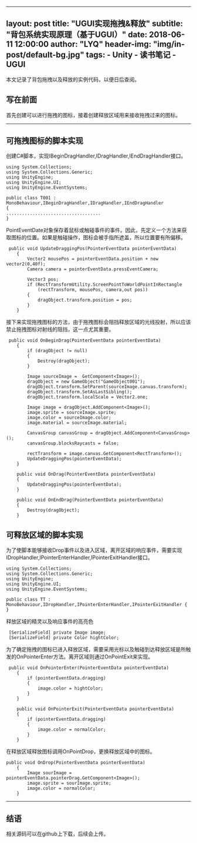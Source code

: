  ---
layout:     post
title:      "UGUI实现拖拽&释放"
subtitle:   "背包系统实现原理（基于UGUI）"
date:       2018-06-11 12:00:00
author:     "LYQ"
header-img: "img/in-post/default-bg.jpg"
tags:
    - Unity
    - 读书笔记
    - UGUI
---

本文记录了背包拖拽以及释放的实例代码，以便日后查阅。

 

## 写在前面

首先创建可以进行拖拽的图标，接着创建释放区域用来接收拖拽过来的图标。


 
----
## 可拖拽图标的脚本实现
 
 创建C#脚本，实现IBeginDragHandler,IDragHandler,IEndDragHandler接口。
````
using System.Collections;
using System.Collections.Generic;
using UnityEngine;
using UnityEngine.UI;
using UnityEngine.EventSystems;

public class T001 : MonoBehaviour,IBeginDragHandler,IDragHandler,IEndDragHandler 
{
....................................
}
````

PointEventDate对象保存着鼠标或触碰事件的事件。因此，先定义一个方法来获取图标的位置。如果是触碰操作，图标会被手指所遮盖，所以位置要有所偏移。

````
 public void UpdateDraggingPos(PointerEventData pointerEventData)
    {
        Vector2 mousePos = pointerEventData.position + new vector2(0,40f);
        Camera camera = pointerEventData.pressEventCamera;

        Vector3 pos;
        if (RectTransformUtility.ScreenPointToWorldPointInRectangle
            (rectTransform, mousePos, camera,out pos))
        {
            dragObject.transform.position = pos;
        }
    }
````

接下来实现拖拽图标的方法，由于拖拽图标会阻挡释放区域的光线投射，所以应该禁止拖拽图标对射线的阻挡，这一点尤其重要。

````
 public void OnBeginDrag(PointerEventData pointerEventData)
    {
        if (dragObject != null)
        {
            Destroy(dragObject);
        }

        Image sourceImage =  GetComponent<Image>();
        dragObject = new GameObject("GameObject001");
        dragObject.transform.SetParent(sourceImage.canvas.transform);
        dragObject.transform.SetAsLastSibling();
        dragObject.transform.localScale = Vector2.one;

        Image image = dragObject.AddComponent<Image>();
        image.sprite = sourceImage.sprite;
        image.color = sourceImage.color;
        image.material = sourceImage.material;

        CanvasGroup canvasGroup = dragObject.AddComponent<CanvasGroup>();
        canvasGroup.blocksRaycasts = false;

        rectTransform = image.canvas.GetComponent<RectTransform>();
        UpdateDraggingPos(pointerEventData);
    }

    public void OnDrag(PointerEventData pointerEventData)
    {
        UpdateDraggingPos(pointerEventData);
    }

    public void OnEndDrag(PointerEventData pointerEventData)
    {
        Destroy(dragObject);
    }
````

## 可释放区域的脚本实现

为了使脚本能够接收Drop事件以及进入区域，离开区域的响应事件，需要实现IDropHandler,IPointerEnterHandler,IPointerExitHandler接口。

````
using System.Collections;
using System.Collections.Generic;
using UnityEngine;
using UnityEngine.UI;
using UnityEngine.EventSystems;

public class TT : MonoBehaviour,IDropHandler,IPointerEnterHandler,IPointerExitHandler {
}

````
释放区域的精灵以及响应事件的高亮色
````
 [SerializeField] private Image image;
 [SerializeField] private Color hightColor;
````

为了确定拖拽的图标已进入释放区域，需要采用光标以及触碰到达释放区域是所触发的OnPointerEnter方法。离开区域则通过OnPointExit来实现。

````
 public void OnPointerEnter(PointerEventData pointerEventData)
    {
        if (pointerEventData.dragging)
        {
            image.color = hightColor;
        }
    }

    public void OnPointerExit(PointerEventData pointerEventData)
    {
        if (pointerEventData.dragging)
        {
            image.color = normalColor;
        }
    }
````
在释放区域释放图标调用OnPointDrop，更换释放区域中的图标。
````
public void OnDrop(PointerEventData pointerEventData)
    {
        Image sourImage = pointerEventData.pointerDrag.GetComponent<Image>();
        image.sprite = sourImage.sprite;
        image.color = normalColor;
    }
````
---
## 结语

相关源码可以在github上下载，后续会上传。

